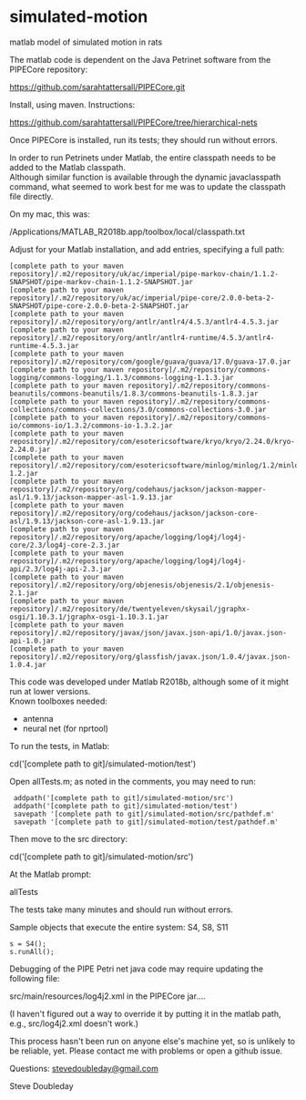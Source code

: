 # simulated-motion
matlab model of simulated motion in rats 

The matlab code is dependent on the Java Petrinet software from the PIPECore repository:

https://github.com/sarahtattersall/PIPECore.git

Install, using maven.  Instructions:

https://github.com/sarahtattersall/PIPECore/tree/hierarchical-nets

Once PIPECore is installed, run its tests; they should run without errors.  

In order to run Petrinets under Matlab, the entire classpath needs to be added to the Matlab classpath.  
Although similar function is available through the dynamic javaclasspath command,
what seemed to work best for me was to update the classpath file directly.  

On my mac, this was:

/Applications/MATLAB_R2018b.app/toolbox/local/classpath.txt
 
Adjust for your Matlab installation, and add entries, specifying a full path:
``` 
[complete path to your maven repository]/.m2/repository/uk/ac/imperial/pipe-markov-chain/1.1.2-SNAPSHOT/pipe-markov-chain-1.1.2-SNAPSHOT.jar
[complete path to your maven repository]/.m2/repository/uk/ac/imperial/pipe-core/2.0.0-beta-2-SNAPSHOT/pipe-core-2.0.0-beta-2-SNAPSHOT.jar
[complete path to your maven repository]/.m2/repository/org/antlr/antlr4/4.5.3/antlr4-4.5.3.jar
[complete path to your maven repository]/.m2/repository/org/antlr/antlr4-runtime/4.5.3/antlr4-runtime-4.5.3.jar
[complete path to your maven repository]/.m2/repository/com/google/guava/guava/17.0/guava-17.0.jar
[complete path to your maven repository]/.m2/repository/commons-logging/commons-logging/1.1.3/commons-logging-1.1.3.jar
[complete path to your maven repository]/.m2/repository/commons-beanutils/commons-beanutils/1.8.3/commons-beanutils-1.8.3.jar
[complete path to your maven repository]/.m2/repository/commons-collections/commons-collections/3.0/commons-collections-3.0.jar
[complete path to your maven repository]/.m2/repository/commons-io/commons-io/1.3.2/commons-io-1.3.2.jar
[complete path to your maven repository]/.m2/repository/com/esotericsoftware/kryo/kryo/2.24.0/kryo-2.24.0.jar
[complete path to your maven repository]/.m2/repository/com/esotericsoftware/minlog/minlog/1.2/minlog-1.2.jar
[complete path to your maven repository]/.m2/repository/org/codehaus/jackson/jackson-mapper-asl/1.9.13/jackson-mapper-asl-1.9.13.jar
[complete path to your maven repository]/.m2/repository/org/codehaus/jackson/jackson-core-asl/1.9.13/jackson-core-asl-1.9.13.jar
[complete path to your maven repository]/.m2/repository/org/apache/logging/log4j/log4j-core/2.3/log4j-core-2.3.jar
[complete path to your maven repository]/.m2/repository/org/apache/logging/log4j/log4j-api/2.3/log4j-api-2.3.jar
[complete path to your maven repository]/.m2/repository/org/objenesis/objenesis/2.1/objenesis-2.1.jar
[complete path to your maven repository]/.m2/repository/de/twentyeleven/skysail/jgraphx-osgi/1.10.3.1/jgraphx-osgi-1.10.3.1.jar
[complete path to your maven repository]/.m2/repository/javax/json/javax.json-api/1.0/javax.json-api-1.0.jar
[complete path to your maven repository]/.m2/repository/org/glassfish/javax.json/1.0.4/javax.json-1.0.4.jar
```

This code was developed under Matlab R2018b, although some of it might run at lower versions.  
Known toolboxes needed:
* antenna
* neural net (for nprtool)

To run the tests, in Matlab:

cd('[complete path to git]/simulated-motion/test')

Open allTests.m; as noted in the comments, you may need to run:
``` 
 addpath('[complete path to git]/simulated-motion/src')
 addpath('[complete path to git]/simulated-motion/test')
 savepath '[complete path to git]/simulated-motion/src/pathdef.m'
 savepath '[complete path to git]/simulated-motion/test/pathdef.m'
```

Then move to the src directory:

cd('[complete path to git]/simulated-motion/src')
 
At the Matlab prompt:

allTests

The tests take many minutes and should run without errors. 

Sample objects that execute the entire system: S4, S8, S11  
```
s = S4(); 
s.runAll(); 
```

Debugging of the PIPE Petri net java code may require updating the following file:
 
src/main/resources/log4j2.xml  in the PIPECore jar....

(I haven't figured out a way to override it by putting it in the matlab path, e.g., src/log4j2.xml doesn't work.)

This process hasn't been run on anyone else's machine yet, so is unlikely to be reliable, yet.  Please contact me with problems or open a github issue.
 
Questions:  stevedoubleday@gmail.com

Steve Doubleday
